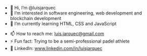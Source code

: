 - 👋 Hi, I’m @luisjarquec
- 👀 I’m interested in software engineering, web development and blockchain development
- 🌱 I’m currently learning HTML, CSS and JavaScript
<!--- 💞️ I’m looking to collaborate on -->
- 📫 How to reach me: luis.jarquec@gmail.com
- ⚡ Fun fact: Trying to be a semi-professional padel athlete
- 💼 LinkedIn: www.linkedin.com/in/luisjarquec
<!---
luisjarquec/luisjarquec is a ✨ special ✨ repository because its `README.md` (this file) appears on your GitHub profile.
You can click the Preview link to take a look at your changes.
--->
